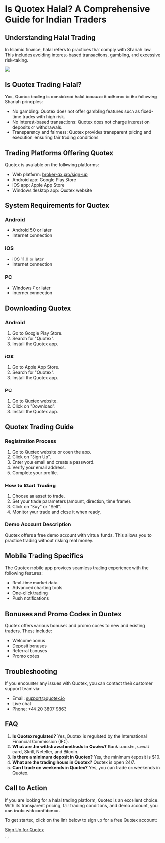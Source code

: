 # Is Quotex Halal? A Comprehensive Guide for Indian Traders

## Understanding Halal Trading

In Islamic finance, halal refers to practices that comply with Shariah
law. This includes avoiding interest-based transactions, gambling, and
excessive risk-taking.

[![](https://static.quotex.io/files/4_en/300_250.jpg)](https://traff.sbs/brokerqxlid)

## Is Quotex Trading Halal?

Yes, Quotex trading is considered halal because it adheres to the
following Shariah principles:

-   No gambling: Quotex does not offer gambling features such as
    fixed-time trades with high risk.
-   No interest-based transactions: Quotex does not charge interest on
    deposits or withdrawals.
-   Transparency and fairness: Quotex provides transparent pricing and
    execution, ensuring fair trading conditions.

## Trading Platforms Offering Quotex

Quotex is available on the following platforms:

-   Web platform:
    [broker-qx.pro/sign-up](\%22https://broker-qx.pro/sign-up/?lid=1102511\%22)
-   Android app: Google Play Store
-   iOS app: Apple App Store
-   Windows desktop app: Quotex website

## System Requirements for Quotex

### Android

-   Android 5.0 or later
-   Internet connection

### iOS

-   iOS 11.0 or later
-   Internet connection

### PC

-   Windows 7 or later
-   Internet connection

## Downloading Quotex

### Android

1.  Go to Google Play Store.
2.  Search for "Quotex".
3.  Install the Quotex app.

### iOS

1.  Go to Apple App Store.
2.  Search for "Quotex".
3.  Install the Quotex app.

### PC

1.  Go to Quotex website.
2.  Click on "Download".
3.  Install the Quotex app.

## Quotex Trading Guide

### Registration Process

1.  Go to Quotex website or open the app.
2.  Click on "Sign Up".
3.  Enter your email and create a password.
4.  Verify your email address.
5.  Complete your profile.

### How to Start Trading

1.  Choose an asset to trade.
2.  Set your trade parameters (amount, direction, time frame).
3.  Click on "Buy" or "Sell".
4.  Monitor your trade and close it when ready.

### Demo Account Description

Quotex offers a free demo account with virtual funds. This allows you to
practice trading without risking real money.

## Mobile Trading Specifics

The Quotex mobile app provides seamless trading experience with the
following features:

-   Real-time market data
-   Advanced charting tools
-   One-click trading
-   Push notifications

## Bonuses and Promo Codes in Quotex

Quotex offers various bonuses and promo codes to new and existing
traders. These include:

-   Welcome bonus
-   Deposit bonuses
-   Referral bonuses
-   Promo codes

## Troubleshooting

If you encounter any issues with Quotex, you can contact their customer
support team via:

-   Email: support@quotex.io
-   Live chat
-   Phone: +44 20 3807 9863

## FAQ

1.  **Is Quotex regulated?** Yes, Quotex is regulated by the
    International Financial Commission (IFC).
2.  **What are the withdrawal methods in Quotex?** Bank transfer, credit
    card, Skrill, Neteller, and Bitcoin.
3.  **Is there a minimum deposit in Quotex?** Yes, the minimum deposit
    is \$10.
4.  **What are the trading hours in Quotex?** Quotex is open 24/7.
5.  **Can I trade on weekends in Quotex?** Yes, you can trade on
    weekends in Quotex.

## Call to Action

If you are looking for a halal trading platform, Quotex is an excellent
choice. With its transparent pricing, fair trading conditions, and demo
account, you can trade with confidence.

To get started, click on the link below to sign up for a free Quotex
account:

[Sign Up for Quotex](\%22https://broker-qx.pro/sign-up/?lid=1102511\%22)

\`\`\`


